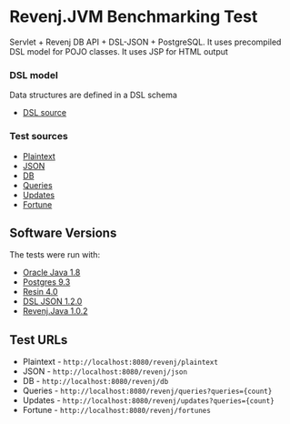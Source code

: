 # Revenj.JVM Benchmarking Test

Servlet + Revenj DB API + DSL-JSON + PostgreSQL.
It uses precompiled DSL model for POJO classes.
It uses JSP for HTML output

### DSL model
Data structures are defined in a DSL schema

 * [DSL source](src/main/java/hello/model.dsl)

### Test sources

 * [Plaintext](src/main/java/hello/PlaintextServlet.java)
 * [JSON](src/main/java/hello/JsonServlet.java)
 * [DB](src/main/java/hello/DbServlet.java)
 * [Queries](src/main/java/hello/QueriesServlet.java)
 * [Updates](src/main/java/hello/UpdatesServlet.java)
 * [Fortune](src/main/java/hello/FortunesServlet.java)

## Software Versions
The tests were run with:

 * [Oracle Java 1.8](https://www.oracle.com/java/)
 * [Postgres 9.3](http://www.postgresql.org/)
 * [Resin 4.0](http://www.caucho.com/)
 * [DSL JSON 1.2.0](http://github.com/ngs-doo/dsl-json)
 * [Revenj.Java 1.0.2](http://github.com/ngs-doo/revenj)

## Test URLs

 * Plaintext - `http://localhost:8080/revenj/plaintext`
 * JSON - `http://localhost:8080/revenj/json`
 * DB - `http://localhost:8080/revenj/db`
 * Queries - `http://localhost:8080/revenj/queries?queries={count}`
 * Updates -  `http://localhost:8080/revenj/updates?queries={count}`
 * Fortune -  `http://localhost:8080/revenj/fortunes`
